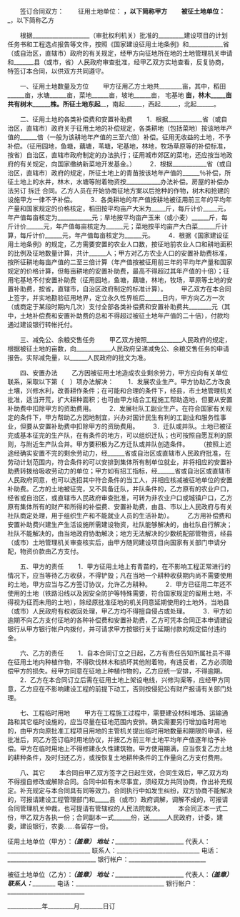 
 


　　签订合同双方：
　　征用土地单位： __________________，以下简称甲方
　　被征土地单位：___________________，以下简称乙方　


　　根据____________________（审批权利机关）批准的_________建设项目的计划任务书和工程选点报告等文件，按照《国家建设征用土地条例》和____________省（或自治区，直辖市）政府的有关规定，经甲方向征地所在地的土地管理机关申请和_______县（或市，省）人民政府审查批准，经甲乙双方实地查看，反复协商，特签订本合同，以供双方共同遵守。


　　一、征用土地数量及方位
　　甲方征用乙方土地共________亩，其中，稻田______亩，水塘______亩，菜地______亩，坡地______亩，
宅基地
____亩，林木_____亩共有树木______株。所征土地东起______，南起______，西起______，北起______。


　　二、征用土地的各类补偿费和安置补助费
　　1．根据____________省（或自治区，直辖市）政府关于征用土地的补偿规定，各类耕地（包括菜地）按该地年产值的______倍（一般为该耕地年产值的三至六倍）补偿。征用无收益的土地，不予补偿。（征用园地，鱼塘，藕塘，苇塘，宅基地，林地，牧场草原等的补偿标准，按省）自治区，直辖市政府制定的办法执行；征用城市郊区的菜地，还应按当地政府的有关规定，向国家缴纳新菜地开发基金。）
　　2．根据____________省（或自治区，直辖市）政府的规定，所征土地上的青苗按该地年产值的______％补偿，所征土地上的水井，林木，水塘等附着物资按____________办法补偿。房屋的补偿办法另订
拆迁
合同。乙方人员在开始协商征地方案以后抢种的作物，树木和抢建的设施甲方一律不予补偿。
　　3．各类耕地的年产值按耕地被征用前三年的平均年产量和国家规定的价格核定，稻田按平均亩产大米为_____斤，每斤计价_____元，年产值每亩核定为____________元；旱地按平均亩产玉米（或小麦）______斤，每斤计价______元，年产值每亩核定为______元；菜地按平均亩产大白菜______斤计算，每斤计价______元，年产值每亩核定为______元。
　　4．根据《国家建设征用土地条例》的规定，乙方需要安置的农业人口数，按征地前农业人口和耕地面积的比例及征地数量计算，共计______人；甲方对乙方农业人口的安置补助费标准，按所征耕地每亩产值的二至三倍计算（年产值按被征用前三年的平均年产量和国家规定的价格计算，但每亩耕地的安置补助费，最高不得超过其年产值的十倍）；征用宅基地不付安置补助费（征用园地，鱼塘，藕塘，林地，牧场，草原等土地的安置补助费，按省，直辖市，自治区政府制定的标准计算）。
　　甲乙双方在本合同上签字，并实地勘验征用地界，定立永久性界桩后______日内，甲方向乙方一次（或商定于某段时期内几次）支付全部各类补偿费和安置补助费共________元（其中，土地补偿费和安置补助费的总和不得超过被征土地年产值的二十倍），付款均通过建设银行转帐托付。


　　三、减免公、余粮交售任务
　　甲乙双方按照____________人民政府的规定，根据被征土地的亩数，向____________人民政府呈递减免公、余粮交售任务的申请报告。实际减免量，以______人民政府的批文为准。


　　四、安置办法
　　乙方因被征用土地造成农业剩余劳力，甲方应向有关单位联系，采取以下第（　）项办法解决： 
　　1．发展农业生产。甲方协助乙方改良土壤，兴修水利，改善耕作条件；在可能和合理的条件下，经县，市土地管理机关批准，适当开荒，扩大耕种面积；也可由甲方结合工程施工帮助造地，但要从安置补助费中扣除甲方的资助费用。
　　2．发展社队工副业生产。在符合国家有关规定的条件下，甲方帮助乙方因地制宜，兴办对国计民生有利的工副业和服务性事业，但要从安置补助费中扣除甲方的资助费用。
　　3．迁队或并队。土地已被征完或基本征完的生产队，在有条件的地方，可以组织迁队；也可按照自愿互利的原则，与附近生产队合并。甲方要积极为乙方迁队或并队创造条件。
　　（按照上述途经确实安置不完的剩余劳动力，经______省或自治区或直辖市人民政府批准，在劳动计划范围内，符合条件的可以安排到集体所有制单位就业，并将相应的安置补助费转拨给吸收劳动力的单位；甲方如有招工指标，经______省或自治区或直辖市人民政府同意，也可以选招其中符合条件的当工人，并相应核减被征地单位的安置补助费。乙方的土地被征完，又不具备迁队，并队条件的，乙方原有的农业户口，经省或自治区，或直辖市人民政府审查批准，可转为非农业户口或城镇户口，乙方原有集体所有的财产和所得的补偿费、安置补助费，由县、市以上人民政府与有关社队商定处理，用于组织生产和不能就业人员的生活补助）。
　　乙方用补偿费和安置补助费兴建生产生活设施所需建设物资，社队能够解决的，由社队自行解决；社队不能解决的，由当地政府协助解决；地方无法解决的少数统配部管物资，经县（或市）土地管理机关审查核实后，由甲方随同建设项目向国家有关部门申请分配，物资价款由乙方支付。


　　五、甲方的责任
　　1．甲方征用土地上有青苗的，在不影响工程正常进行的情况下，应当等待乙方收获，不得铲毁；凡在当地一个耕种收获期内尚不需要使用的土地，甲方应当与乙方签订协议，允许乙方耕种。
　　2．甲方已征用二年还不使用的土地（铁路沿线以及因安全防护等特殊需要，符合国家规定的留用土地，不得视为征而未用的土地），除经原批准征地的机关同意延期使用的土地外，当地县（或市）人民政府有权收回处理，甲乙方均不得擅自侵占或处理。
　　3．甲方如逾期不向乙方支付征地的各种补偿费和安置补助费，乙方可凭本合同正本申请建设银行从甲方银行帐户内拨付，并可请求甲方按银行关于延期付款的规定偿付违约金。


　　六、乙方的责任
　　1．自本合同订立之日起，乙方有责任告知所属社员不得在征用土地内种植作物，不得砍伐林木和损坏其他附着物，有违反者，乙方必须赔偿甲方的损失。经甲方同意在征地上种植作物的，乙方应统一安排，不得逾期。
　　2．乙方在本合同订立后需在征用土地上架设电线，兴修沟渠等，应经甲方同意，乙方应在不影响建设工程的前提下动工，否则按侵犯公有财产报请有关部门处理。


　　七、工程临时用地
　　甲方在工程施工过程中，需要建设材料堆场、运输通路和其它临时设施的，应当尽量在征地范围内安排。确实需要另行增加临时用地的，由甲方向原批准工程项目用地的主管机关提出临时用地数量和期限的申请，经批准后，同乙方签订临时用地协议，并按乙方前三年土地平均年产值逐年给予补偿。甲方在临时用地上不得修建永久性建筑物。甲方使用期满，应当恢复乙方土地的耕种条件，及时归还乙方，或按恢复土地耕种条件的工作量向乙方支付费用。


　　八、其它
　　本合同自甲乙双方签字之日起生效，合同生效后，甲乙双方均不得擅自修改或解除合同。合同中如有未尽事宜，须经双方共同协商，作出补充规定。补充规定与本合同具有同等效力。合同执行中如发生纠纷，双方协商不能解决的，可报请建设工程管理部门和_____县（或市）政府调解，调解不成的，可报请合同管理机关仲裁，也可提请有管辖权的人民法院裁决。
　　本合同正本一式二份，甲乙双方各执一份；合同副本一式______份，送______人民政府，计委，建委，建设银行，农委……各留存一份。


 


征用土地单位（甲方）：_______（盖章）
地址：_______________________________
代表人：_____________________________
联系人：_____________________________
电话：_______________________________
银行帐户：___________________________


被征土地单位（乙方）：_______（盖章）
地址：_______________________________
代表人：_____________________（盖章）
联系人：_____________________________
电话：_______________________________
银行帐户：___________________________


____________年_________月________日订
 


 

 
 
 
 
 
  


  
 

  


  


  
 
 
 
 

